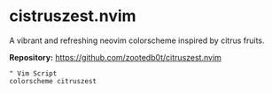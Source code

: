 # cistruszest.nvim

A vibrant and refreshing neovim colorscheme inspired by citrus fruits.

**Repository:** <https://github.com/zootedb0t/citruszest.nvim>

```vim
" Vim Script
colorscheme citruszest
```
